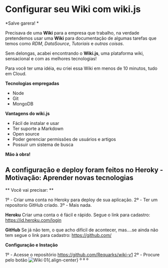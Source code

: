 <!-- TITLE: Home -->
<!-- SUBTITLE: A quick summary of Home -->

# Configurar seu Wiki com wiki.js
*Salve garera! *

Precisava de uma **Wiki** para a empresa que trabalho, na verdade pretendemos usar uma **Wiki** para documentação de algumas tarefas que temos como *RDM*, *DataSource*, *Tutoriais* e *outras coisas*.

Sem delongas, acabei encontrando o **Wiki.js**, uma plataforma wiki, sensacional e com as melhores tecnologias!

Para você ter uma idéia, eu criei essa Wiki em menos de 10 minutos, tudo em Cloud.

**Tecnologias empregadas**

* Node
* Git
* MongoDB

**Vantagens do wiki.js**

* Fácil de instalar e usar
* Ter suporte a Markdown
* Open source
* Poder gerenciar permissões de usuários e artigos
* Possuir um sistema de busca

**Mão à obra!**

## A configuração e deploy foram feitos no Heroky - Motivação: Aprender novas tecnologias

** Você vai precisar: **

1º - Criar uma conta no Heroky para deploy de sua aplicação.
2º - Ter um repositorio GitHub criado.
3º - Mais nada.

**Heroku**
Criar uma conta o  é fácil e rápido. Segue o link para cadastro: https://id.heroku.com/login

**GitHub**
Se já não tem, o que acho difícil de acontecer, mas....se ainda não tem segue o link para cadastro: https://github.com/ 

**Configuração e Instação**

1º - Acesse o repositório https://github.com/Requarks/wiki-v1
2º - Procure pelo botão 
![Wiki 01](/uploads/wiki-js/wiki-01.png "Wiki 01"){.align-center}
º
º
º
